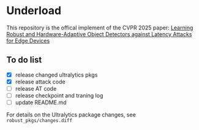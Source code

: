 # Underload
This repository is the offical implement of the CVPR 2025 paper: 
[Learning Robust and Hardware-Adaptive Object Detectors against Latency Attacks for Edge Devices](https://arxiv.org/abs/2412.02171)

## To do list
- [x] release changed ultralytics pkgs
- [x] release attack code
- [ ] release AT code
- [ ] release checkpoint and traning log
- [ ] update README.md

For details on the Ultralytics package changes, see `robust_pkgs/changes.diff`
